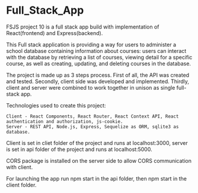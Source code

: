 # Full_Stack_App
 FSJS project 10 is a full stack app build with implementation of React(frontend) and Express(backend).

 This Full stack application is providing a way for users to administer a school database containing information about courses: users can interact with the database by retrieving a list of courses, viewing detail for a specific course, as well as creating, updating, and deleting courses in the database.

 The project is made up as 3 steps process. First of all, the API was created and tested. Secondly, client side was developed and implemented. Thirdly, client and server
 were combined to work together in unison as single full-stack app. 

Technologies used to create this project:

    Client - React Components, React Router, React Context API, React authentication and authorization, js-cookie.
    Server - REST API, Node.js, Express, Sequelize as ORM, sqlite3 as database.

Client is set in cliet folder of the project and runs at localhost:3000,
server is set in api folder of the project and runs at localhost:5000.

CORS package is installed on the server side to allow CORS communication with client.

For launching the app run npm start in the api folder, 
then npm start in the client folder.